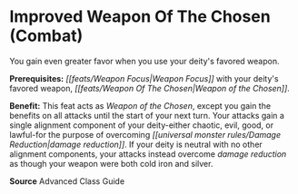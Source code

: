 ﻿---
cssclass: [feats]

---
# Improved Weapon Of The Chosen (Combat)

You gain even greater favor when you use your deity's favored weapon.

**Prerequisites:** _[[feats/Weapon Focus|Weapon Focus]]_ with your deity's favored weapon, _[[feats/Weapon Of The Chosen|Weapon of the Chosen]]_.

**Benefit:** This feat acts as _Weapon of the Chosen_, except you gain the benefits on all attacks until the start of your next turn. Your attacks gain a single alignment component of your deity-either chaotic, evil, good, or lawful-for the purpose of overcoming _[[universal monster rules/Damage Reduction|damage reduction]]_. If your deity is neutral with no other alignment components, your attacks instead overcome _damage reduction_ as though your weapon were both cold iron and silver.

**Source** Advanced Class Guide
